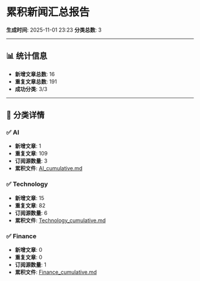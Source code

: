 # 累积新闻汇总报告

**生成时间**: 2025-11-01 23:23
**分类总数**: 3

---

## 📊 统计信息

- **新增文章总数**: 16
- **重复文章总数**: 191
- **成功分类**: 3/3

---

## 📂 分类详情

### ✅ AI
- **新增文章**: 1
- **重复文章**: 109
- **订阅源数量**: 3
- **累积文件**: [AI_cumulative.md](./AI_cumulative.md)

### ✅ Technology
- **新增文章**: 15
- **重复文章**: 82
- **订阅源数量**: 6
- **累积文件**: [Technology_cumulative.md](./Technology_cumulative.md)

### ✅ Finance
- **新增文章**: 0
- **重复文章**: 0
- **订阅源数量**: 1
- **累积文件**: [Finance_cumulative.md](./Finance_cumulative.md)
